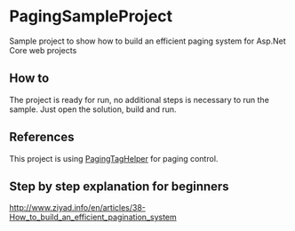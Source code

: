 # PagingSampleProject
Sample project to show how to build an efficient paging system for Asp.Net Core web projects

## How to
The project is ready for run, no additional steps is necessary to run the sample. Just open the solution, build and run.

## References
This project is using [PagingTagHelper](https://docs.ziyad.info/en/LazZiya.TagHelpers/v5.0/Paging-TagHelper-Basic-Setup.md) for paging control.

## Step by step explanation for beginners
http://www.ziyad.info/en/articles/38-How_to_build_an_efficient_pagination_system
